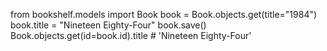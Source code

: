 from bookshelf.models import Book
book = Book.objects.get(title="1984")
book.title = "Nineteen Eighty-Four"
book.save()
Book.objects.get(id=book.id).title  # 'Nineteen Eighty-Four'

